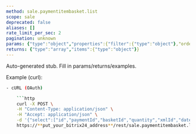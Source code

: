 ```yaml
---
method: sale.paymentitembasket.list
scope: sale
deprecated: false
aliases: []
rate_limit_per_sec: 2
pagination: unknown
params: {"type":"object","properties":{"filter":{"type":"object"},"order":{"type":"object"},"select":{"type":"array","items":{"type":"string"}},"start":{"type":["integer","string"]}}}
returns: {"type":"array","items":{"type":"object"}}
---
```


Auto-generated stub. Fill in params/returns/examples.

Example (curl):

```bash
- cURL (OAuth)

    ```http
    curl -X POST \
    -H "Content-Type: application/json" \
    -H "Accept: application/json" \
    -d '{"select":["id","paymentId","basketId","quantity","xmlId","dateInsert"],"filter":{"paymentId":1025,">quantity":2},"order":{"quantity":"desc"},"auth":"**put_access_token_here**"}' \
    https://**put_your_bitrix24_address**/rest/sale.paymentitembasket.list
```
